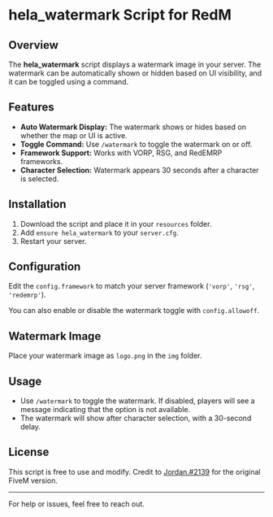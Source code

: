 # hela_watermark Script for RedM

## Overview

The **hela_watermark** script displays a watermark image in your server. The watermark can be automatically shown or hidden based on UI visibility, and it can be toggled using a command.

## Features

- **Auto Watermark Display:** The watermark shows or hides based on whether the map or UI is active.
- **Toggle Command:** Use `/watermark` to toggle the watermark on or off.
- **Framework Support:** Works with VORP, RSG, and RedEMRP frameworks.
- **Character Selection:** Watermark appears 30 seconds after a character is selected.

## Installation

1. Download the script and place it in your `resources` folder.
2. Add `ensure hela_watermark` to your `server.cfg`.
3. Restart your server.

## Configuration

Edit the `config.framework` to match your server framework (`'vorp'`, `'rsg'`, `'redemrp'`).

You can also enable or disable the watermark toggle with `config.allowoff`.

## Watermark Image

Place your watermark image as `logo.png` in the `img` folder.

## Usage

- Use `/watermark` to toggle the watermark. If disabled, players will see a message indicating that the option is not available.
- The watermark will show after character selection, with a 30-second delay.

## License

This script is free to use and modify. Credit to [Jordan.#2139](https://github.com/Jordan2139/Logo-Watermark) for the original FiveM version.

---

For help or issues, feel free to reach out.
